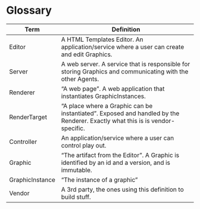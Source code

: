 # Glossary


| Term | Definition |
| --- | --- |
| Editor | A HTML Templates Editor. An application/service where a user can create and edit Graphics. |
| Server | A web server. A service that is responsible for storing Graphics and communicating with the other Agents. |
| Renderer | “A web page”. A web application that instantiates GraphicInstances. |
| RenderTarget | “A place where a Graphic can be instantiated”. Exposed and handled by the Renderer. Exactly what this is is vendor-specific. |
| Controller | An application/service where a user can control play out. |
| Graphic | “The artifact from the Editor”. A Graphic is identified by an id and a version, and is immutable. |
| GraphicInstance | “The instance of a graphic” |
| Vendor | A 3rd party, the ones using this definition to build stuff. |
